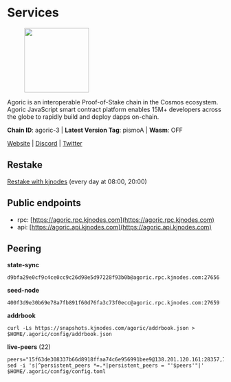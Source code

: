 # Services

<figure><img src="https://raw.githubusercontent.com/kj89/testnet_manuals/main/pingpub/logos/agoric.png" width="150" alt=""><figcaption></figcaption></figure>

Agoric is an interoperable Proof-of-Stake chain in the Cosmos ecosystem.  Agoric JavaScript smart contract platform enables 15M+ developers across the  globe to rapidly build and deploy dapps on-chain.

**Chain ID**: agoric-3 | **Latest Version Tag**: pismoA | **Wasm**: OFF

[Website](https://agoric.com) | [Discord](https://discord.com/invite/qDW8DRes4s) | [Twitter](https://twitter.com/agoric)

## Restake

[Restake with kjnodes](https://restake.app/agoric/agoricvaloper1ku5sm2twlsywdrp4wz3kfwgyrtqtp0lpr3nvk8) (every day at 08:00, 20:00)
## Public endpoints

* rpc: [https://agoric.rpc.kjnodes.com](https://agoric.rpc.kjnodes.com)
* api: [https://agoric.api.kjnodes.com](https://agoric.api.kjnodes.com)

## Peering

**state-sync**

```
d9bfa29e0cf9c4ce0cc9c26d98e5d97228f93b0b@agoric.rpc.kjnodes.com:27656
```

**seed-node**

```
400f3d9e30b69e78a7fb891f60d76fa3c73f0ecc@agoric.rpc.kjnodes.com:27659
```

**addrbook**
```
curl -Ls https://snapshots.kjnodes.com/agoric/addrbook.json > $HOME/.agoric/config/addrbook.json
```

**live-peers** (22)
```
peers="15f63de308337b66d8918ffaa74c6e956991bee9@138.201.120.161:28357,711f6f36a6ec3924b6d721de6adce604092e59f2@116.202.226.169:26656,01c3a56aa6e69c59161a9e4ae1037388c8931367@116.202.114.4:26656,cef26a8de3aa31f1f4e63898b38667b0816f35d3@14.224.155.176:26656,d9bfa29e0cf9c4ce0cc9c26d98e5d97228f93b0b@65.109.88.38:27656,a38a30c1dd31f63be2befd40b82964b215c3c288@165.22.251.28:26656,0837c0dac0bb15e79e64207bb0fa5a9a6fa42ad4@178.62.116.62:26656,4eea1e0a22d8d2ade108fc5f8e07d6d6e711e909@65.108.10.138:26656,0464c8dded70d01f5ab50a8d6047a6b27ddf2ccd@84.244.95.232:26656,f095bb53006ebddcbbf29c8df70dddcba6419e36@142.93.145.13:26656,1d4d7b77e79c2dad9e8586df4f30c7b550f5d49b@3.8.160.134:26656,e780b9c3b6f761efb7ba3bca74d3011f9bdf4bfd@139.59.8.48:26060,47c35c8137ad2098e0b2a79077fea93a530034d8@185.144.83.130:26656,23fd78b96fc7f17b47fc4a0d442b0ec53faebd88@157.90.91.20:12656,1312bbbd4ed1e58b9e4eb1d7788187a4607915e9@165.22.199.234:26060,d03a9974f14ae380fdb7caf46ec71ce5278f0356@34.72.231.9:26656,875f8b359148f0d2a4bb501f8ae8a0cd4560bff3@161.97.153.219:26656,b2406ba97421a9030bed25560c99b25965b6c336@135.181.2.54:26656,0861af66b3f637db967120d690758ee08222794c@75.119.148.118:36656,d56af8cb0716909f9b804e7dec8c1d34ae4eed16@65.108.142.81:26676,ca4c3b9d0cf78d934a3b972c328db2e4a9a66c42@64.32.40.134:26656,f34681c2aa8d198b754725b3f12cc48eb4066baf@114.132.59.209:26656"
sed -i 's|^persistent_peers *=.*|persistent_peers = "'$peers'"|' $HOME/.agoric/config/config.toml
```
